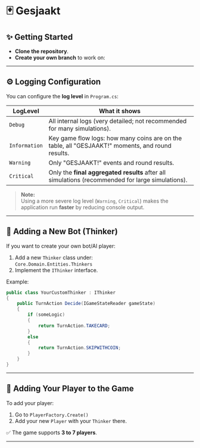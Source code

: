 # 🃏 Gesjaakt

## ✨ Getting Started

- **Clone the repository**.
- **Create your own branch** to work on:

---

## ⚙️ Logging Configuration

You can configure the **log level** in `Program.cs`:

| LogLevel        | What it shows                                                                                                  |
|-----------------|----------------------------------------------------------------------------------------------------------------|
| `Debug`         | All internal logs (very detailed; not recommended for many simulations).                                       |
| `Information`   | Key game flow logs: how many coins are on the table, all "GESJAAKT!" moments, and round results.                |
| `Warning`       | Only "GESJAAKT!" events and round results.                                                                     |
| `Critical`      | Only the **final aggregated results** after all simulations (recommended for large simulations).               |

> **Note:**  
> Using a more severe log level (`Warning`, `Critical`) makes the application run **faster** by reducing console output.

---

## 🧠 Adding a New Bot (Thinker)

If you want to create your own bot/AI player:
1. Add a new `Thinker` class under:  
   `Core.Domain.Entities.Thinkers`
2. Implement the `IThinker` interface.

Example:
```csharp
public class YourCustomThinker : IThinker
{
    public TurnAction Decide(IGameStateReader gameState)
    {
        if (someLogic)
        {
            return TurnAction.TAKECARD;
        }
        else
        {
            return TurnAction.SKIPWITHCOIN;
        }
    }
}
```

---

## 👥 Adding Your Player to the Game

To add your player:
1. Go to `PlayerFactory.Create()`
2. Add your new `Player` with your `Thinker` there.

✅ The game supports **3 to 7 players**.

---
